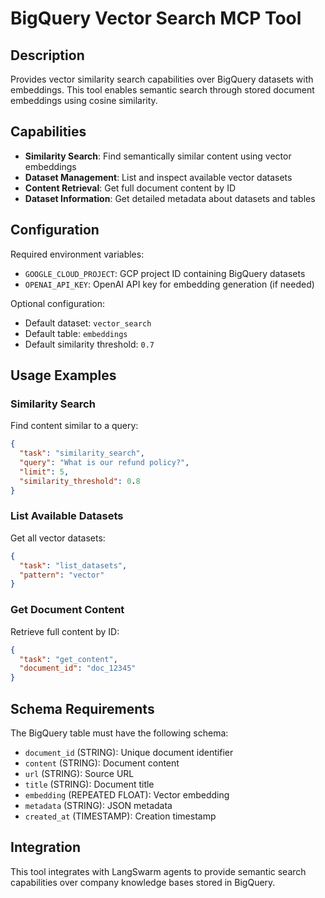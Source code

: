 # BigQuery Vector Search MCP Tool

## Description
Provides vector similarity search capabilities over BigQuery datasets with embeddings. This tool enables semantic search through stored document embeddings using cosine similarity.

## Capabilities
- **Similarity Search**: Find semantically similar content using vector embeddings
- **Dataset Management**: List and inspect available vector datasets
- **Content Retrieval**: Get full document content by ID
- **Dataset Information**: Get detailed metadata about datasets and tables

## Configuration
Required environment variables:
- `GOOGLE_CLOUD_PROJECT`: GCP project ID containing BigQuery datasets
- `OPENAI_API_KEY`: OpenAI API key for embedding generation (if needed)

Optional configuration:
- Default dataset: `vector_search`
- Default table: `embeddings`
- Default similarity threshold: `0.7`

## Usage Examples

### Similarity Search
Find content similar to a query:
```json
{
  "task": "similarity_search",
  "query": "What is our refund policy?",
  "limit": 5,
  "similarity_threshold": 0.8
}
```

### List Available Datasets
Get all vector datasets:
```json
{
  "task": "list_datasets",
  "pattern": "vector"
}
```

### Get Document Content
Retrieve full content by ID:
```json
{
  "task": "get_content",
  "document_id": "doc_12345"
}
```

## Schema Requirements
The BigQuery table must have the following schema:
- `document_id` (STRING): Unique document identifier
- `content` (STRING): Document content
- `url` (STRING): Source URL
- `title` (STRING): Document title
- `embedding` (REPEATED FLOAT): Vector embedding
- `metadata` (STRING): JSON metadata
- `created_at` (TIMESTAMP): Creation timestamp

## Integration
This tool integrates with LangSwarm agents to provide semantic search capabilities over company knowledge bases stored in BigQuery.
